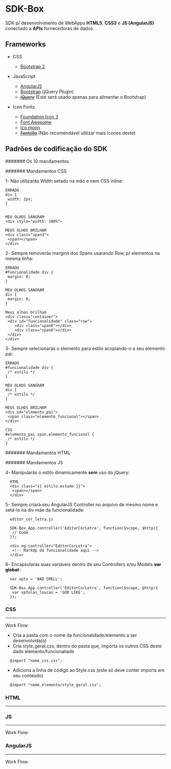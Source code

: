 SDK-Box
=====
SDK p/ desenvolvimento de WebApps __HTML5__, __CSS3__ e __JS (AngularJS)__ conectado a __APIs__ fornecedoras de dados.

## Frameworks

* CSS
  * [Bootstrap 2](http://getbootstrap.com/2.3.2/)

* JavaScript
  * [AngularJS](http://angularjs.org/)
  * [Bootstrap](http://getbootstrap.com/2.3.2/javascript.html) (jQuery Plugin)
  * <del>[jQuery](http://jquery.com/)</del> (Este será usado apenas para alimentar o Bootstrap)

* Icon Fonts
  * [Foundation Icon 3](http://zurb.com/playground/foundation-icon-fonts-3)
  * [Font Awesome](http://fontawesome.io/icons/)
  * [Ico moon](http://icomoon.io/)
  * <del>[Fontello](http://fontello.com/)</del> (Não recomendável utilizar mais icones deste)


## Padrões de codificação do SDK

####### Os 10 mandamentos

####### Mandamentos CSS

1- Não utilizarás Width setado na mão e nem CSS inline:

```
ERRADO
div {
 width: 2px;
}


MEU OLHOS SANGRAM
<div style="width: 100%">
```


```
MEUS OLHOS BRILHAM
<div class="span3">
 <span></span>
</div>
```

2- Sempre removerás margins dos Spans usarando Row, p/ elementos na mesma linha:

```
ERRADO
#funcionalidade div {
 margin: 0;
}

MEU OLHOS SANGRAM
div {
 margin: 0;
}
```

```
Meus olhos brilham
<div class="container">
 <div id="funcionalidade" class="row">
    <div class="span6"></div>
    <div class="span6"></div>
 </div>
</div>
```

3- Sempre selecionarás o elemento para estilo acoplando-o a seu elemento pai:

```
ERRADO
#funcionalidade div {
 /* estilo */
}

MEU OLHOS SANGRAM
div {
 /* estilo */
}
```

```
MEUS OLHOS BRILHAM
<div id="elemento_pai">
 <span class="elemento_funcional"></span>
</div>

CSS
#elemento_pai span.elemento_funcional {
 /* estilo */
}
```

####### Mandamentos HTML



####### Mandamentos JS

4- Manipularás o estilo dinamicamente __sem__ uso do jQuery:

```
  HTML
  <div class="{{ estilo.estado }}">
   <span></span>
  </div>
```

5- Sempre criará seu AngularJS Controller no arquivo de mesmo nome e setá-lo na div mãe da funcionalidade:

```
  editor_cor_letra.js
  
  SDK-Box_App.controller('EditorCorLetra', function($scope, $http){
   // Code
  });
  
  <div ng-controller="EditorCorLetra">
   <!-- MarkUp da funcionalidade aqui -->
  </div>
```

6- Encapsularás suas variáveis dentro de seu Controllers e/ou Models <del> __var global__ </del>:

```
  var xpto = 'BAD SMELL';
  
  SDK-Box_App.controller('EditorCorLetra', function($scope, $http){
   var xptolas_loucas = 'GOD LIKE';
  });
```

### CSS
--------
Work Flow:
* Cria a pasta com o nome da funcionalidade/elemento a ser desenvolvida(o)
* Cria style_geral.css, dentro do pasta que, importa os outros CSS deste dado elemento/funcionaliade

```
  @import "nome_css.css";
```

* Adiciona a linha de código ao Style.css (este só deve conter imports em seu conteúdo)

```
  @import "nome_elemento/style_geral.css";
```

### HTML
--------



### JS
--------
Work Flow:



### AngularJS
--------
Work Flow:



